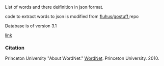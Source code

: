 List of words and there deifinition in json format.

code to extract words to json is modified from [fluhus/gostuff ][repo] repo 

Database is of version 3.1

[link](https://wordnet.princeton.edu/download/current-version)

### Citation

Princeton University "About WordNet." [WordNet](https://wordnet.princeton.edu/). Princeton University. 2010.

[repo]: [https://github.com/fluhus/gostuff/tree/master/nlp/wordnet]






